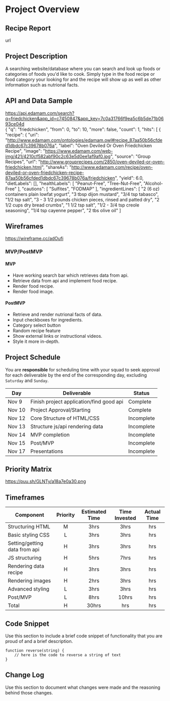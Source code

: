 # Project Overview

## Recipe Report 

url

## Project Description

A searching website/database where you can search and look up foods or categories of foods you'd like to cook. 
Simply type in the food recipe or food category your looking for and the recipe will show up as well as other information such as nutrional facts. 

## API and Data Sample

https://api.edamam.com/search?q=friedchicken&app_id=c7450847&app_key=7c0a31766f9ea5c6b5de71b0693ce04d 	
 {
    "q": "friedchicken",
    "from": 0,
    "to": 10,
    "more": false,
    "count": 1,
    "hits": [
        {
            "recipe": {
                "uri": "http://www.edamam.com/ontologies/edamam.owl#recipe_87aa50b56cfded1dbdc67c39678b076a",
                "label": "Oven Deviled Or Oven Friedchicken Recipe",
                "image": "https://www.edamam.com/web-img/421/4210cf582abf90c2c63e5d0ee1af9af0.jpg",
                "source": "Group Recipes",
                "url": "http://www.grouprecipes.com/2850/oven-deviled-or-oven-friedchicken.html",
                "shareAs": "http://www.edamam.com/recipe/oven-deviled-or-oven-friedchicken-recipe-87aa50b56cfded1dbdc67c39678b076a/friedchicken",
                "yield": 6.0,
                "dietLabels": [],
                "healthLabels": [
                    "Peanut-Free",
                    "Tree-Nut-Free",
                    "Alcohol-Free"
                ],
                "cautions": [
                    "Sulfites",
                    "FODMAP"
                ],
                "ingredientLines": [
                    "2 (6 oz) containers plain lowfat yogurt",
                    "3 tbsp dijon mustard",
                    "3/4 tsp tabasco",
                    "1/2 tsp salt",
                    "3 - 3 1/2 pounds chicken pieces, rinsed and patted dry",
                    "2 1/2 cups dry bread crumbs",
                    "1 1/2 tsp salt",
                    "1/2 - 3/4 tsp creole seasoning",
                    "1/4 tsp cayenne pepper",
                    "2 tbs olive oil"
                ] 

## Wireframes

https://wireframe.cc/adOufi

### MVP/PostMVP

#### MVP 

- Have working search bar which retrieves data from api.
- Retrieve data from api and implement food recipe.
- Render food recipe. 
- Render food image. 



#### PostMVP 

- Retrieve and render nutrional facts of data. 
- Input checkboxes for ingredients. 
- Category select button 
- Random recipe feature
- Show external links or instructional videos. 
- Style it more in-depth.


## Project Schedule 

You are **responsible** for scheduling time with your squad to seek approval for each deliverable by the end of the corresponding day, excluding `Saturday` and `Sunday`.

|  Day | Deliverable | Status
|---|---| ---|
|Nov 9| Finish project application/find good api| Complete
|Nov 10| Project Approval/Starting| Complete
|Nov 12| Core Structure of HTML/CSS | Incomplete
|Nov 13| Structure js/api rendering data| Incomplete
|Nov 14| MVP completion | Incomplete
|Nov 15| Post/MVP | Incomplete
|Nov 17| Presentations | Incomplete

## Priority Matrix

https://puu.sh/GLNTy/a18a7e0a30.png

## Timeframes

| Component | Priority | Estimated Time | Time Invested | Actual Time |
| --- | :---: |  :---: | :---: | :---: |
|Structuring HTML | M | 3hrs| 3hrs | hrs |
|Basic styling CSS| L | 3hrs| 3hrs | hrs |
|Setting/getting data from api | H | 3hrs| 3hrs | hrs |
|JS structuring| H | 5hrs| 7hrs | hrs |
|Rendering data recipe| H | 3hrs| 3hrs | hrs |
|Rendering images| H | 2hrs | 3hrs | hrs |
|Advanced styling| L | 3hrs | 3hrs | hrs |
|Post/MVP| L | 8hrs | 10hrs | hrs |
| Total | H | 30hrs| hrs | hrs |


## Code Snippet

Use this section to include a brief code snippet of functionality that you are proud of and a brief description.  

```
function reverse(string) {
	// here is the code to reverse a string of text
}
```

## Change Log
 Use this section to document what changes were made and the reasoning behind those changes.  
